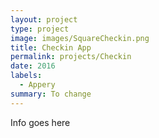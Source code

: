 ```yaml
---
layout: project
type: project
image: images/SquareCheckin.png
title: Checkin App
permalink: projects/Checkin
date: 2016
labels:
  - Appery
summary: To change
---
```



Info goes here
